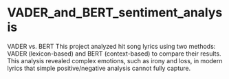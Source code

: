 # VADER_and_BERT_sentiment_analysis
VADER vs. BERT This project analyzed hit song lyrics using two methods: VADER (lexicon-based) and BERT (context-based) to compare their results.  This analysis revealed complex emotions, such as irony and loss, in modern lyrics that simple positive/negative analysis cannot fully capture.
